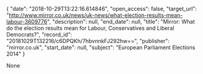 {
  "date": "2018-10-29T13:22:16.614846", 
  "open_access": false, 
  "target_url": "http://www.mirror.co.uk/news/uk-news/what-election-results-mean-labour-3609776", 
  "description": null, 
  "end_date": null, 
  "title": "Mirror: What do the election results mean for Labour, Conservatives and Liberal Democrats?", 
  "record_id": "20181029T132216/c6DPQKh/7hbvnnkFJ292hw==", 
  "publisher": "mirror.co.uk", 
  "start_date": null, 
  "subject": "European Parliament Elections 2014"
}

None